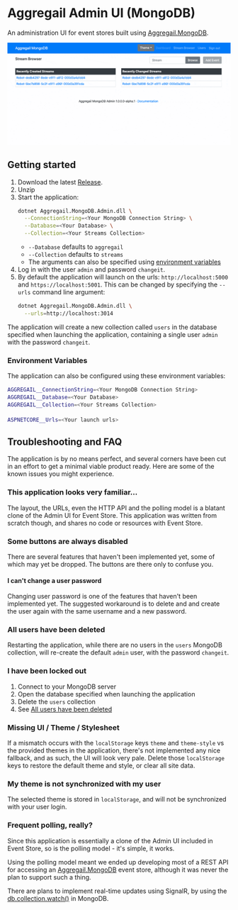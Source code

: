 # Aggregail Admin UI (MongoDB)

An administration UI for event stores built using [Aggregail.MongoDB](../Aggregail.MongoDB).

![Preview](Documentation/preview.gif)

## Getting started

 1. Download the latest [Release](https://github.com/Nillerr/EventSourcing.Demo/releases).
 2. Unzip
 3. Start the application:
    ```bash
    dotnet Aggregail.MongoDB.Admin.dll \
      --ConnectionString=<Your MongoDB Connection String> \
      --Database=<Your Database> \
      --Collection=<Your Streams Collection>
    ```
     - `--Database` defaults to `aggregail`
     - `--Collection` defaults to `streams`
     - The arguments can also be specified using [environment variables](#environment-variables)
 4. Log in with the user `admin` and password `changeit`.
 5. By default the application will launch on the urls: `http://localhost:5000` and 
    `https://localhost:5001`. This can be changed by specifying the `--urls` command line argument:
    ```bash
    dotnet Aggregail.MongoDB.Admin.dll \
      --urls=http://localhost:3014
    ``` 
    
The application will create a new collection called `users` in the database specified when 
launching the application, containing a single user `admin` with the password `changeit`.
 
### Environment Variables

The application can also be configured using these environment variables:

```sh
AGGREGAIL__ConnectionString=<Your MongoDB Connection String>
AGGREGAIL__Database=<Your Database>
AGGREGAIL__Collection=<Your Streams Collection>

ASPNETCORE__Urls=<Your launch urls>
```

## Troubleshooting and FAQ

The application is by no means perfect, and several corners have been cut in an effort to 
get a minimal viable product ready. Here are some of the known issues you might experience.


### This application looks very familiar...

The layout, the URLs, even the HTTP API and the polling model is a blatant clone of the 
Admin UI for Event Store. This application was written from scratch though, and shares 
no code or resources with Event Store.
    

### Some buttons are always disabled

There are several features that haven't been implemented yet, some of which may yet be 
dropped. The buttons are there only to confuse you.


#### I can't change a user password

Changing user password is one of the features that haven't been implemented yet. The 
suggested workaround is to delete and and create the user again with the same username and 
a new password.


### All users have been deleted

Restarting the application, while there are no users in the `users` MongoDB collection, will 
re-create the default `admin` user, with the password `changeit`.


### I have been locked out

 1. Connect to your MongoDB server
 2. Open the database specified when launching the application
 3. Delete the `users` collection
 4. See [All users have been deleted](#all-users-have-been-deleted)


### Missing UI / Theme / Stylesheet

If a mismatch occurs with the `localStorage` keys `theme` and `theme-style` vs the provided 
themes in the application, there's not implemented any nice fallback, and as such, the UI will 
look very pale. Delete those `localStorage` keys to restore the default theme and style, or 
clear all site data.


### My theme is not synchronized with my user

The selected theme is stored in `localStorage`, and will not be synchronized with your user 
login.


### Frequent polling, really?

Since this application is essentially a clone of the Admin UI included in Event Store, so 
is the polling model - it's simple, it works.

Using the polling model meant we ended up developing most of a REST API for accessing an 
[Aggregail.MongoDB](../Aggregail.MongoDB) event store, although it was never the plan to support 
such a thing.

There are plans to implement real-time updates using SignalR, by using the 
[db.collection.watch()](https://docs.mongodb.com/manual/reference/method/db.collection.watch/) 
in MongoDB.
